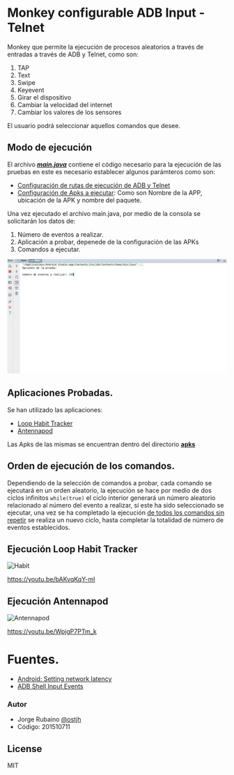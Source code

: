 # Monkey configurable ADB Input - Telnet

Monkey que permite la ejecución de procesos aleatorios a través de entradas a través de ADB y Telnet, como son:

1. TAP
2. Text
3. Swipe
4. Keyevent
5. Girar el dispositivo
6. Cambiar la velocidad del internet
7. Cambiar los valores de los sensores

El usuario podrá seleccionar aquellos comandos que desee.

## Modo de ejecución

El archivo ***[main.java]*** contiene el código necesario para la ejecución de las pruebas en este es necesario establecer algunos parámteros como son:

* [Configuración de rutas de ejecución de ADB y Telnet]
* [Configuración de Apks a ejecutar]: Como son Nombre de la APP, ubicación de la APK y nombre del paquete.

Una vez ejecutado el archivo main.java, por medio de la consola se solicitarán los datos de:

1. Número de eventos a realizar.
2. Aplicación a probar, depenede de la configuración de las APKs
3. Comandos a ejecutar.

![commands](https://github.com/jhrubiano10/Taller_07_MISO_4208_ADB_Input_Telnet_Espresso/blob/master/ADB_Input_Telnet/img/comandos.gif?raw=true)

## Aplicaciones Probadas.

Se han utilizado las aplicaciones:

* [Loop Habit Tracker]
* [Antennapod]

Las Apks de las mismas se encuentran dentro del directorio **[apks]**

## Orden de ejecución de los comandos.

Dependiendo de la selección de comandos a probar, cada comando se ejecutará en un orden aleatorio, la ejecución se hace por medio de dos ciclos infinitos ```while(true)``` el ciclo interior generará un número aleatorio relacionado al número del evento a realizar, sí este ha sido seleccionado se ejecutar, una vez se ha completado la ejecución [de todos los comandos sin repetir] se realiza un nuevo ciclo, hasta completar la totalidad de número de eventos establecidos.

## Ejecución Loop Habit Tracker

![Habit](https://github.com/jhrubiano10/Taller_07_MISO_4208_ADB_Input_Telnet_Espresso/blob/master/ADB_Input_Telnet/img/habitos_gif.gif?raw=true)

https://youtu.be/bAKvqKqY-mI


## Ejecución Antennapod

![Antennapod](https://github.com/jhrubiano10/Taller_07_MISO_4208_ADB_Input_Telnet_Espresso/blob/master/ADB_Input_Telnet/img/antennaPod_gif.gif?raw=true)

https://youtu.be/WpjgP7PTm_k


# Fuentes.

* [Android: Setting network latency]
* [ADB Shell Input Events]



### Autor
* Jorge Rubaino [@ostjh]
* Código: 201510711

License
----
MIT

[@ostjh]:https://twitter.com/ostjh
[main.java]:https://github.com/jhrubiano10/Taller_07_MISO_4208_ADB_Input_Telnet_Espresso/blob/master/ADB_Input_Telnet/main.java
[Configuración de rutas de ejecución de ADB y Telnet]:https://github.com/jhrubiano10/Taller_07_MISO_4208_ADB_Input_Telnet_Espresso/blob/master/ADB_Input_Telnet/main.java#L15
[Configuración de Apks a ejecutar]:https://github.com/jhrubiano10/Taller_07_MISO_4208_ADB_Input_Telnet_Espresso/blob/master/ADB_Input_Telnet/main.java#L67
[de todos los comandos sin repetir]:https://github.com/jhrubiano10/Taller_07_MISO_4208_ADB_Input_Telnet_Espresso/blob/master/ADB_Input_Telnet/main.java#L198
[Android: Setting network latency]:https://newfivefour.com/android-adb-network-latency.html
[ADB Shell Input Events]:https://stackoverflow.com/a/8483797
[Loop Habit Tracker]:https://github.com/iSoron/uhabits
[Antennapod]:https://f-droid.org/packages/de.danoeh.antennapod/
[apks]:https://github.com/jhrubiano10/Taller_07_MISO_4208_ADB_Input_Telnet_Espresso/tree/master/ADB_Input_Telnet/apks
